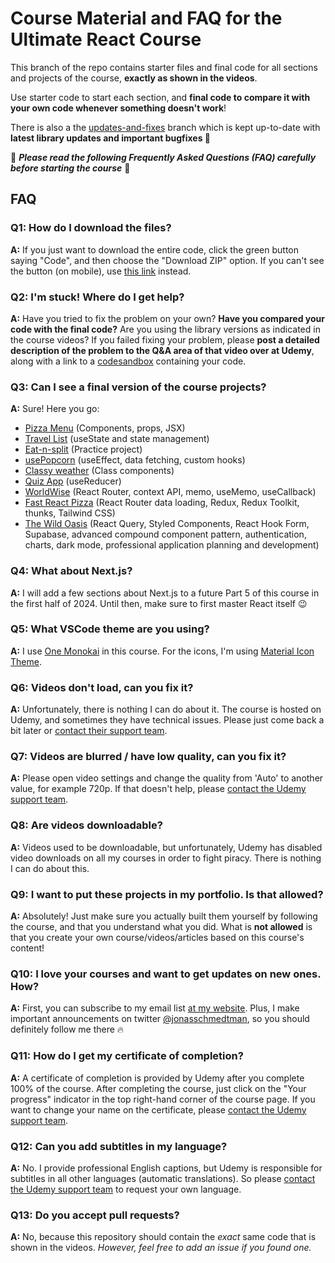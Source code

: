 # Course Material and FAQ for the Ultimate React Course

This branch of the repo contains starter files and final code for all sections and projects of the course, **exactly as shown in the videos**.

Use starter code to start each section, and **final code to compare it with your own code whenever something doesn't work**!

There is also a the [updates-and-fixes](https://github.com/jonasschmedtmann/ultimate-react-course/tree/updates-and-fixes) branch which is kept up-to-date with **latest library updates and important bugfixes 🐛**

🚨 **_Please read the following Frequently Asked Questions (FAQ) carefully before starting the course_** 🚨

## FAQ

### Q1: How do I download the files?

**A:** If you just want to download the entire code, click the green button saying "Code", and then choose the "Download ZIP" option. If you can't see the button (on mobile), use [this link](https://github.com/jonasschmedtmann/ultimate-react-course/archive/main.zip) instead.

### Q2: I'm stuck! Where do I get help?

**A:** Have you tried to fix the problem on your own? **Have you compared your code with the final code?** Are you using the library versions as indicated in the course videos? If you failed fixing your problem, please **post a detailed description of the problem to the Q&A area of that video over at Udemy**, along with a link to a [codesandbox](https://codesandbox.io/) containing your code.

### Q3: Can I see a final version of the course projects?

**A:** Sure! Here you go:

- [Pizza Menu](https://fast-react-pizza-menu.netlify.app/) (Components, props, JSX)
- [Travel List](https://travel-list-jonas.netlify.app/) (useState and state management)
- [Eat-n-split](https://eat-n-split.netlify.app/) (Practice project)
- [usePopcorn](https://usepopcorn.netlify.app) (useEffect, data fetching, custom hooks)
- [Classy weather](https://classy-weather.netlify.app/) (Class components)
- [Quiz App](https://the-react-quiz.netlify.app/) (useReducer)
- [WorldWise](https://worldwise-jonas.netlify.app/) (React Router, context API, memo, useMemo, useCallback)
- [Fast React Pizza](https://fast-react-pizza.netlify.app/) (React Router data loading, Redux, Redux Toolkit, thunks, Tailwind CSS)
- [The Wild Oasis](https://the-wild-oasis.vercel.app) (React Query, Styled Components, React Hook Form, Supabase, advanced compound component pattern, authentication, charts, dark mode, professional application planning and development)

### Q4: What about Next.js?

**A:** I will add a few sections about Next.js to a future Part 5 of this course in the first half of 2024. Until then, make sure to first master React itself 😉

### Q5: What VSCode theme are you using?

**A:** I use [One Monokai](https://marketplace.visualstudio.com/items?itemName=azemoh.one-monokai) in this course. For the icons, I'm using [Material Icon Theme](https://marketplace.visualstudio.com/items?itemName=PKief.material-icon-theme).

### Q6: Videos don't load, can you fix it?

**A:** Unfortunately, there is nothing I can do about it. The course is hosted on Udemy, and sometimes they have technical issues. Please just come back a bit later or [contact their support team](https://support.udemy.com/hc/en-us).

### Q7: Videos are blurred / have low quality, can you fix it?

**A:** Please open video settings and change the quality from 'Auto' to another value, for example 720p. If that doesn't help, please [contact the Udemy support team](https://support.udemy.com/hc/en-us).

### Q8: Are videos downloadable?

**A:** Videos used to be downloadable, but unfortunately, Udemy has disabled video downloads on all my courses in order to fight piracy. There is nothing I can do about this.

### Q9: I want to put these projects in my portfolio. Is that allowed?

**A:** Absolutely! Just make sure you actually built them yourself by following the course, and that you understand what you did. What is **not allowed** is that you create your own course/videos/articles based on this course's content!

### Q10: I love your courses and want to get updates on new ones. How?

**A:** First, you can subscribe to my email list [at my website](http://codingheroes.io/resources). Plus, I make important announcements on twitter [@jonasschmedtman](https://twitter.com/jonasschmedtman), so you should definitely follow me there 🔥

### Q11: How do I get my certificate of completion?

**A:** A certificate of completion is provided by Udemy after you complete 100% of the course. After completing the course, just click on the "Your progress" indicator in the top right-hand corner of the course page. If you want to change your name on the certificate, please [contact the Udemy support team](https://support.udemy.com/hc/en-us).

### Q12: Can you add subtitles in my language?

**A:** No. I provide professional English captions, but Udemy is responsible for subtitles in all other languages (automatic translations). So please [contact the Udemy support team](https://support.udemy.com/hc/en-us) to request your own language.

### Q13: Do you accept pull requests?

**A:** No, because this repository should contain the _exact_ same code that is shown in the videos. _However, feel free to add an issue if you found one._
